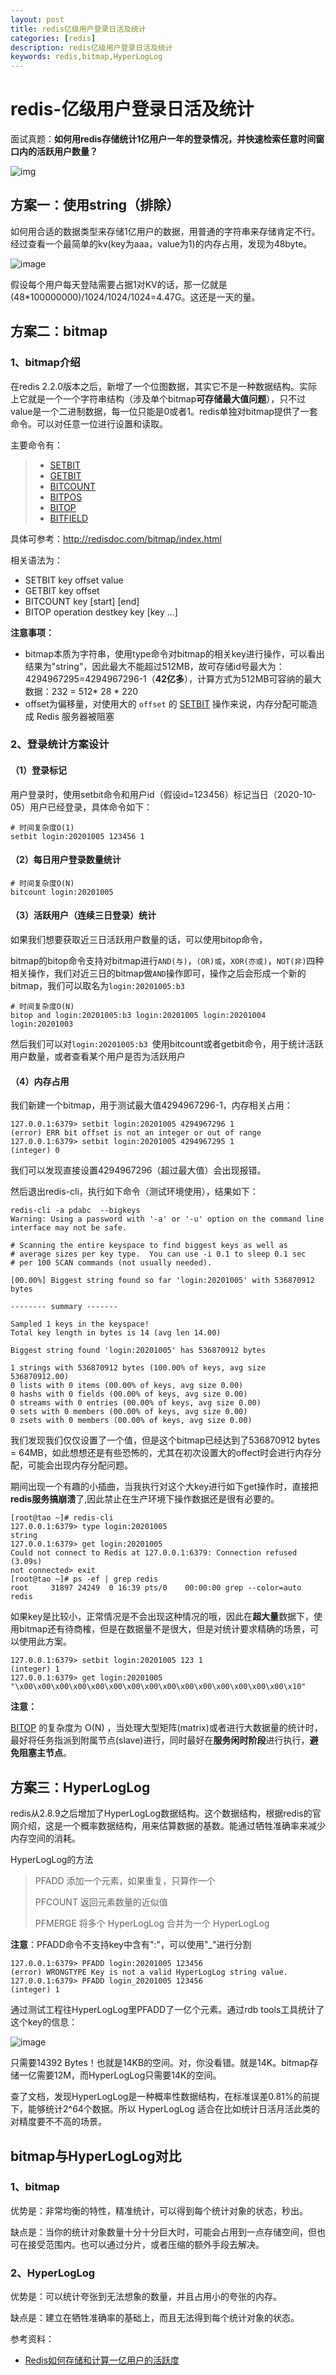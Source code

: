 ```yaml
---
layout: post
title: redis亿级用户登录日活及统计
categories: [redis]
description: redis亿级用户登录日活及统计
keywords: redis,bitmap,HyperLogLog
---
```



# redis-亿级用户登录日活及统计

面试真题：**如何用redis存储统计1亿用户一年的登录情况，并快速检索任意时间窗口内的活跃用户数量？**


![img](https://raw.githubusercontent.com/taoey/taoey.github.io/master/_pics/2021-2-4-redis登录统计.assets/lake_card_mindmap.jpeg)



## 方案一：使用string（排除）

如何用合适的数据类型来存储1亿用户的数据，用普通的字符串来存储肯定不行。经过查看一个最简单的kv(key为aaa，value为1)的内存占用，发现为48byte。

![image](https://raw.githubusercontent.com/taoey/taoey.github.io/master/_pics/2021-2-4-redis登录统计.assets/20200318233156824.png)



假设每个用户每天登陆需要占据1对KV的话，那一亿就是(48*100000000)/1024/1024/1024=4.47G。这还是一天的量。



## 方案二：bitmap



### 1、bitmap介绍

在redis 2.2.0版本之后，新增了一个位图数据，其实它不是一种数据结构。实际上它就是一个一个字符串结构（涉及单个bitmap**可存储最大值问题**），只不过value是一个二进制数据，每一位只能是0或者1。redis单独对bitmap提供了一套命令。可以对任意一位进行设置和读取。



主要命令有：

> - [SETBIT](http://redisdoc.com/bitmap/setbit.html)
> - [GETBIT](http://redisdoc.com/bitmap/getbit.html)
> - [BITCOUNT](http://redisdoc.com/bitmap/bitcount.html)
> - [BITPOS](http://redisdoc.com/bitmap/bitpos.html)
> - [BITOP](http://redisdoc.com/bitmap/bitop.html)
> - [BITFIELD](http://redisdoc.com/bitmap/bitfield.html)



具体可参考：http://redisdoc.com/bitmap/index.html



相关语法为：

- SETBIT key offset value
- GETBIT key offset
- BITCOUNT key [start] [end]
- BITOP operation destkey key [key …]



**注意事项：**

- bitmap本质为字符串，使用type命令对bitmap的相关key进行操作，可以看出结果为"string"，因此最大不能超过512MB，故可存储id号最大为：4294967295=4294967296-1（**42亿多**），计算方式为512MB可容纳的最大数据：232 = 512* 28 * 220
- offset为偏移量，对使用大的 `offset` 的 [SETBIT](http://redisdoc.com/bitmap/setbit.html#setbit) 操作来说，内存分配可能造成 Redis 服务器被阻塞

### 2、登录统计方案设计

#### （1）登录标记

用户登录时，使用setbit命令和用户id（假设id=123456）标记当日（2020-10-05）用户已经登录，具体命令如下：

```
# 时间复杂度O(1)
setbit login:20201005 123456 1
```

#### （2）每日用户登录数量统计

```
# 时间复杂度O(N)
bitcount login:20201005
```

#### （3）活跃用户（连续三日登录）统计

如果我们想要获取近三日活跃用户数量的话，可以使用bitop命令，

bitmap的bitop命令支持对bitmap进行`AND(与)`，`(OR)或`，`XOR(亦或)`，`NOT(非)`四种相关操作，我们对近三日的bitmap做`AND`操作即可，操作之后会形成一个新的bitmap，我们可以取名为`login:20201005:b3 `

```
# 时间复杂度O(N)
bitop and login:20201005:b3 login:20201005 login:20201004 login:20201003
```

然后我们可以对`login:20201005:b3 `使用bitcount或者getbit命令，用于统计活跃用户数量，或者查看某个用户是否为活跃用户



#### （4）内存占用

我们新建一个bitmap，用于测试最大值4294967296-1，内存相关占用：

```
127.0.0.1:6379> setbit login:20201005 4294967296 1
(error) ERR bit offset is not an integer or out of range
127.0.0.1:6379> setbit login:20201005 4294967295 1
(integer) 0
```

我们可以发现直接设置4294967296（超过最大值）会出现报错。



然后退出redis-cli，执行如下命令（测试环境使用），结果如下：

```
redis-cli -a pdabc  --bigkeys
Warning: Using a password with '-a' or '-u' option on the command line interface may not be safe.

# Scanning the entire keyspace to find biggest keys as well as
# average sizes per key type.  You can use -i 0.1 to sleep 0.1 sec
# per 100 SCAN commands (not usually needed).

[00.00%] Biggest string found so far 'login:20201005' with 536870912 bytes

-------- summary -------

Sampled 1 keys in the keyspace!
Total key length in bytes is 14 (avg len 14.00)

Biggest string found 'login:20201005' has 536870912 bytes

1 strings with 536870912 bytes (100.00% of keys, avg size 536870912.00)
0 lists with 0 items (00.00% of keys, avg size 0.00)
0 hashs with 0 fields (00.00% of keys, avg size 0.00)
0 streams with 0 entries (00.00% of keys, avg size 0.00)
0 sets with 0 members (00.00% of keys, avg size 0.00)
0 zsets with 0 members (00.00% of keys, avg size 0.00)
```

我们发现我们仅仅设置了一个值，但是这个bitmap已经达到了536870912 bytes = 64MB，如此想想还是有些恐怖的，尤其在初次设置大的offect时会进行内存分配，可能会出现内存分配问题。



期间出现一个有趣的小插曲，当我执行对这个大key进行如下get操作时，直接把**redis服务搞崩溃**了,因此禁止在生产环境下操作数据还是很有必要的。

```
[root@tao ~]# redis-cli
127.0.0.1:6379> type login:20201005
string
127.0.0.1:6379> get login:20201005
Could not connect to Redis at 127.0.0.1:6379: Connection refused
(3.09s)
not connected> exit
[root@tao ~]# ps -ef | grep redis
root     31897 24249  0 16:39 pts/0    00:00:00 grep --color=auto redis
```



如果key是比较小，正常情况是不会出现这种情况的哦，因此在**超大量**数据下，使用bitmap还有待商榷，但是在数据量不是很大，但是对统计要求精确的场景，可以使用此方案。

```
127.0.0.1:6379> setbit login:20201005 123 1
(integer) 1
127.0.0.1:6379> get login:20201005
"\x00\x00\x00\x00\x00\x00\x00\x00\x00\x00\x00\x00\x00\x00\x00\x10"
```

**注意：**

[BITOP](http://redisdoc.com/bitmap/bitop.html#bitop) 的复杂度为 O(N) ，当处理大型矩阵(matrix)或者进行大数据量的统计时，最好将任务指派到附属节点(slave)进行，同时最好在**服务闲时阶段**进行执行，**避免阻塞主节点**。



## 方案三：HyperLogLog

redis从2.8.9之后增加了HyperLogLog数据结构。这个数据结构，根据redis的官网介绍，这是一个概率数据结构，用来估算数据的基数。能通过牺牲准确率来减少内存空间的消耗。

HyperLogLog的方法

> PFADD 添加一个元素，如果重复，只算作一个
>
> PFCOUNT 返回元素数量的近似值
>
> PFMERGE 将多个 HyperLogLog 合并为一个 HyperLogLog



**注意**：PFADD命令不支持key中含有":"，可以使用"_"进行分割

```
127.0.0.1:6379> PFADD login:20201005 123456
(error) WRONGTYPE Key is not a valid HyperLogLog string value.
127.0.0.1:6379> PFADD login_20201005 123456
(integer) 1
```





通过测试工程往HyperLogLog里PFADD了一亿个元素。通过rdb tools工具统计了这个key的信息：

![image](https://raw.githubusercontent.com/taoey/taoey.github.io/master/_pics/2021-2-4-redis登录统计.assets/20200318233322131.png)

只需要14392 Bytes！也就是14KB的空间。对，你没看错。就是14K。bitmap存储一亿需要12M，而HyperLogLog只需要14K的空间。

查了文档，发现HyperLogLog是一种概率性数据结构，在标准误差0.81%的前提下，能够统计2^64个数据。所以 HyperLogLog 适合在比如统计日活月活此类的对精度要不不高的场景。



## bitmap与HyperLogLog对比

### 1、bitmap

优势是：非常均衡的特性，精准统计，可以得到每个统计对象的状态，秒出。

缺点是：当你的统计对象数量十分十分巨大时，可能会占用到一点存储空间，但也可在接受范围内。也可以通过分片，或者压缩的额外手段去解决。



### 2、HyperLogLog

优势是：可以统计夸张到无法想象的数量，并且占用小的夸张的内存。

缺点是：建立在牺牲准确率的基础上，而且无法得到每个统计对象的状态。





参考资料：

- [Redis如何存储和计算一亿用户的活跃度](https://blog.csdn.net/bryan_zhang_31/article/details/104957213?utm_medium=distribute.pc_relevant.none-task-blog-BlogCommendFromMachineLearnPai2-1.add_param_isCf&depth_1-utm_source=distribute.pc_relevant.none-task-blog-BlogCommendFromMachineLearnPai2-1.add_param_isCf)